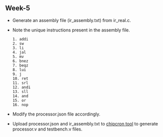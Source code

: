 ## Week-5

  - Generate an assembly file (ir_assembly.txt) from ir_real.c.
  - Note the unique instructions present in the assembly file.
    
    ```
    1. addi
    2. sw
    3. li
    4. jal
    5. mv
    6. bnez
    7. beqz
    8. lui
    9. j
    10. ret
    11. srl
    12. andi
    13. sll
    14. and
    15. or
    16. nop
    ```
  - Modify the processor.json file accordingly.
  - Upload processor.json and ir_assembly.txt to [chipcron tool](http://16.16.202.21) to generate processor.v and testbench.v files.
